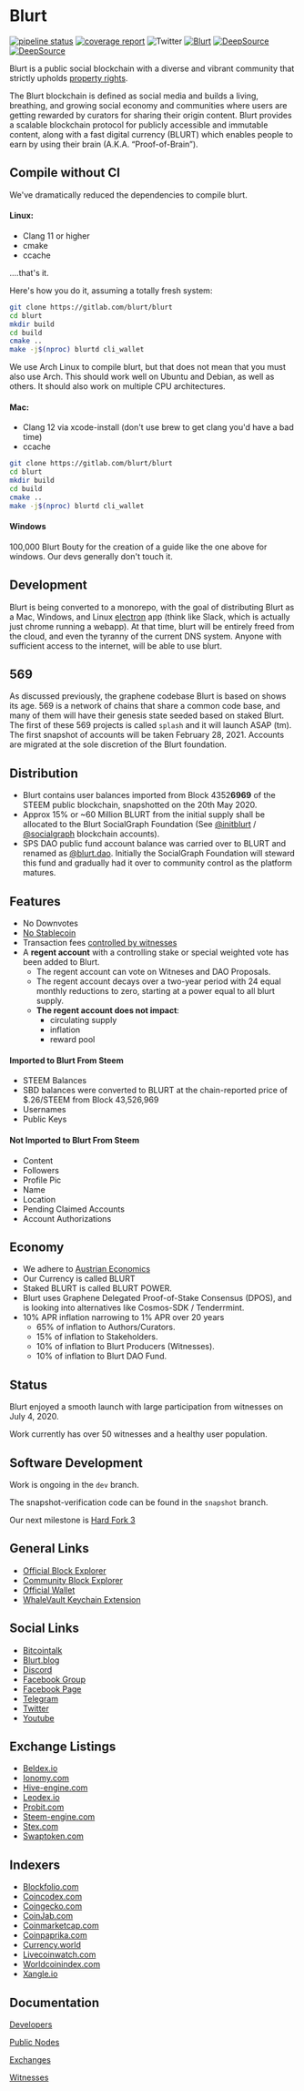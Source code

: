 # Blurt

[![pipeline status](https://gitlab.com/blurt/blurt/badges/dev/pipeline.svg)](https://gitlab.com/blurt/blurt/-/commits/dev)
[![coverage report](https://gitlab.com/blurt/blurt/badges/dev/coverage.svg)](https://gitlab.com/blurt/blurt/-/commits/dev)
![Twitter](https://img.shields.io/twitter/url?style=social&url=https%3A%2F%2Ftwitter.com%2FBlurtOfficial)
[![Blurt](https://img.shields.io/badge/-Blurt-red)](https://blurt.blog)
[![DeepSource](https://deepsource.io/gl/blurt/blurt.svg/?label=active+issues&show_trend=true)](https://deepsource.io/gl/blurt/blurt/?ref=repository-badge)
[![DeepSource](https://deepsource.io/gl/blurt/blurt.svg/?label=resolved+issues&show_trend=true)](https://deepsource.io/gl/blurt/blurt/?ref=repository-badge)

Blurt is a public social blockchain with a diverse and vibrant community that strictly upholds [property rights](https://twitter.com/cz_binance/status/1236373815447506945?s=20).

The Blurt blockchain is defined as social media and builds a living, breathing, and growing social economy and communities where users are getting rewarded by curators for sharing their origin content. Blurt provides a scalable blockchain protocol for publicly accessible and immutable content, along with a fast digital currency (BLURT) which enables people to earn by using their brain (A.K.A. “Proof-of-Brain”).

## Compile without CI

We've dramatically reduced the dependencies to compile blurt.

#### Linux:

- Clang 11 or higher
- cmake
- ccache

....that's it.

Here's how you do it, assuming a totally fresh system:

```bash
git clone https://gitlab.com/blurt/blurt
cd blurt
mkdir build
cd build
cmake ..
make -j$(nproc) blurtd cli_wallet
```

We use Arch Linux to compile blurt, but that does not mean that you must also use Arch. This should work well on Ubuntu and Debian, as well as others. It should also work on multiple CPU architectures.

#### Mac:

- Clang 12 via xcode-install (don't use brew to get clang you'd have a bad time)
- ccache

```bash
git clone https://gitlab.com/blurt/blurt
cd blurt
mkdir build
cd build
cmake ..
make -j$(nproc) blurtd cli_wallet
```

#### Windows

100,000 Blurt Bouty for the creation of a guide like the one above for windows. Our devs generally don't touch it.

## Development

Blurt is being converted to a monorepo, with the goal of distributing Blurt as a Mac, Windows, and Linux [electron](http://electronjs.org/) app (think like Slack, which is actually just chrome running a webapp). At that time, blurt will be entirely freed from the cloud, and even the tyranny of the current DNS system. Anyone with sufficient access to the internet, will be able to use blurt.

## 569

As discussed previously, the graphene codebase Blurt is based on shows its age. 569 is a network of chains that share a common code base, and many of them will have their genesis state seeded based on staked Blurt. The first of these 569 projects is called `splash` and it will launch ASAP (tm). The first snapshot of accounts will be taken February 28, 2021. Accounts are migrated at the sole discretion of the Blurt foundation.

## Distribution

- Blurt contains user balances imported from Block 4352**6969** of the STEEM public blockchain, snapshotted on the 20th May 2020.
- Approx 15% or ~60 Million BLURT from the initial supply shall be allocated to the Blurt SocialGraph Foundation (See [@initblurt](https://blocks.blurtwallet.com/#/@initblurt) / [@socialgraph](https://blocks.blurtwallet.com/#/@socialgraph) blockchain accounts).
- SPS DAO public fund account balance was carried over to BLURT and renamed as [@blurt.dao](https://blocks.blurtwallet.com/#/@blurt.dao). Initially the SocialGraph Foundation will steward this fund and gradually had it over to community control as the platform matures.

## Features

- No Downvotes
- [No Stablecoin](https://blurt.world/blurt/@jacobgadikian/blurt-has-no-dollar-stablecoin-why)
- Transaction fees [controlled by witnesses](https://blurt.world/blurt/@jacobgadikian/witnesses-control-fees-on-blurt)
- A **regent account** with a controlling stake or special weighted vote has been added to Blurt.
  - The regent account can vote on Witneses and DAO Proposals.
  - The regent account decays over a two-year period with 24 equal monthly reductions to zero, starting at a power equal to all blurt supply.
  - **The regent account does not impact**:
    - circulating supply
    - inflation
    - reward pool

#### Imported to Blurt From Steem

- STEEM Balances
- SBD balances were converted to BLURT at the chain-reported price of $.26/STEEM from Block 43,526,969
- Usernames
- Public Keys

#### Not Imported to Blurt From Steem

- Content
- Followers
- Profile Pic
- Name
- Location
- Pending Claimed Accounts
- Account Authorizations

## Economy

- We adhere to [Austrian Economics](https://mises.org/profile/murray-n-rothbard)
- Our Currency is called BLURT
- Staked BLURT is called BLURT POWER.
- Blurt uses Graphene Delegated Proof-of-Stake Consensus (DPOS), and is looking into alternatives like Cosmos-SDK / Tenderrmint.
- 10% APR inflation narrowing to 1% APR over 20 years
  - 65% of inflation to Authors/Curators.
  - 15% of inflation to Stakeholders.
  - 10% of inflation to Blurt Producers (Witnesses).
  - 10% of inflation to Blurt DAO Fund.

## Status

Blurt enjoyed a smooth launch with large participation from witnesses on July 4, 2020.

Work currently has over 50 witnesses and a healthy user population.

## Software Development

Work is ongoing in the `dev` branch.

The snapshot-verification code can be found in the `snapshot` branch.

Our next milestone is [Hard Fork 3](https://gitlab.com/blurt/blurt/-/milestones/2)

## General Links

- [Official Block Explorer](https://blocks.blurtwallet.com/#/)
- [Community Block Explorer](https://ecosynthesizer.com/blurt)
- [Official Wallet](https://blurtwallet.com/)
- [WhaleVault Keychain Extension](https://chrome.google.com/webstore/detail/whalevault/hcoigoaekhfajcoingnngmfjdidhmdon?hl=en)

## Social Links

- [Bitcointalk](https://bitcointalk.org/index.php?topic=5284933.0)
- [Blurt.blog](https://blurt.blog)
- [Discord](https://discord.blurt.world)
- [Facebook Group](https://www.facebook.com/groups/blurtofficial)
- [Facebook Page](https://www.facebook.com/Blurt-106190134629628)
- [Telegram](https://t.me/blurtofficialchat)
- [Twitter](https://twitter.com/BlurtOfficial)
- [Youtube](https://youtube.com/channel/UCuktvTIxkdejKg_xWMz2vlQ)

## Exchange Listings

- [Beldex.io](https://www.beldex.io/tradeAdvance?pair=BLURT_BTC)
- [Ionomy.com](https://ionomy.com/en/markets/btc-blurt)
- [Hive-engine.com](https://hive-engine.com/?p=market&t=BLURT)
- [Leodex.io](https://leodex.io/market/BLURT)
- [Probit.com](https://www.probit.com/app/exchange/BLURT-BTC)
- [Steem-engine.com](https://steem-engine.com/?p=market&t=BLURT)
- [Stex.com](https://app.stex.com/en/trade/pair/BTC/BLURT/1D)
- [Swaptoken.com](https://swaptoken.com/)

## Indexers

- [Blockfolio.com](https://blockfolio.com/coin/BLURT)
- [Coincodex.com](https://coincodex.com/crypto/blurt/)
- [Coingecko.com](https://www.coingecko.com/en/coins/blurt)
- [CoinJab.com](https://coinjab.com/asset/BLURT)
- [Coinmarketcap.com](https://coinmarketcap.com/currencies/blurt/)
- [Coinpaprika.com](https://coinpaprika.com/coin/blurt-blurt/)
- [Currency.world](https://currency.world/currencies/BLURT)
- [Livecoinwatch.com](https://www.livecoinwatch.com/price/Blurt-BLURT)
- [Worldcoinindex.com](https://www.worldcoinindex.com/coin/blurt)
- [Xangle.io](https://xangle.io/project/BLURT/key-info)

## Documentation

[Developers](doc/devs/README.md)

[Public Nodes](doc/devs/networknodes.md)

[Exchanges](doc/exchanges/README.md)

[Witnesses](doc/witnesses/README.md)
